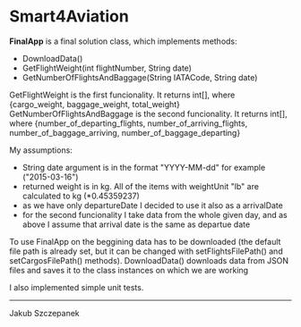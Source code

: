 # Smart4Aviation

**FinalApp** is a final solution class, which implements methods:
- DownloadData()
- GetFlightWeight(int flightNumber, String date)
- GetNumberOfFlightsAndBaggage(String IATACode, String date)

GetFlightWeight is the first funcionality. It returns int[], where {cargo_weight, baggage_weight, total_weight}
GetNumberOfFlightsAndBaggage is the second funcionality. It returns int[], where {number_of_departing_flights, number_of_arriving_flights, number_of_baggage_arriving, number_of_baggage_departing}


My assumptions:
- String date argument is in the format "YYYY-MM-dd" for example ("2015-03-16")
- returned weight is in kg. All of the items with weightUnit "lb" are calculated to kg (*0.45359237)
- as we have only departureDate I decided to use it also as a arrivalDate
- for the second funcionality I take data from the whole given day, and as above I assume that arrival date is the same as departue date


To use FinalApp on the beggining data has to be downloaded (the default file path is already set, but it can be changed with setFlightsFilePath() and setCargosFilePath() methods).
DownloadData() downloads data from JSON files and saves it to the class instances on which we are working



I also implemented simple unit tests.


---
Jakub Szczepanek
